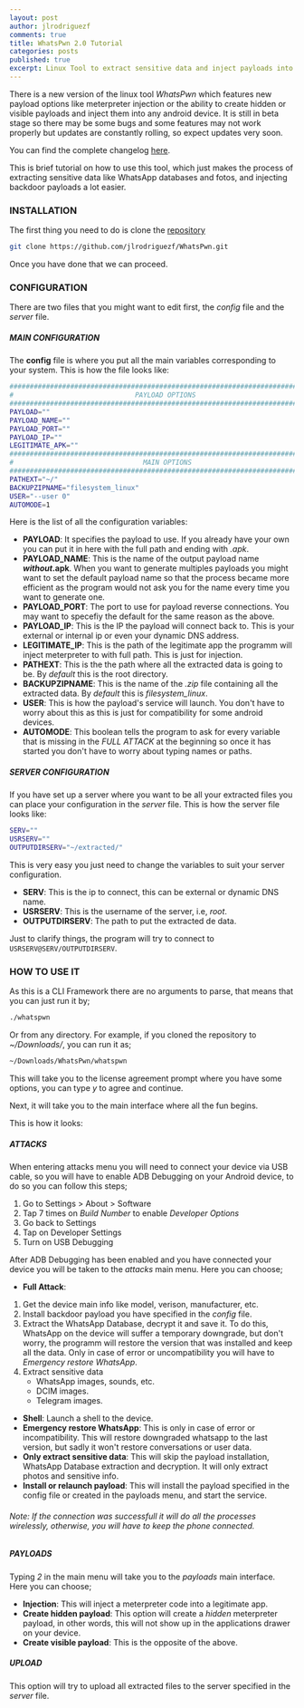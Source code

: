 ```yaml
---
layout: post
author: jlrodriguezf
comments: true
title: WhatsPwn 2.0 Tutorial
categories: posts
published: true
excerpt: Linux Tool to extract sensitive data and inject payloads into any Android devices.
---
```


There is a new version of the linux tool _WhatsPwn_ which features new payload options like meterpreter injection or the ability to create hidden or visible payloads and inject them into any android device.
It is still in beta stage so there may be some bugs and some features may not work properly but updates are constantly rolling, so expect updates very soon.

You can find the complete changelog [here](https://github.com/jlrodriguezf/WhatsPwn#changelog).

This is  brief tutorial on how to use this tool, which just makes the process of extracting sensitive data like WhatsApp databases and fotos, and injecting backdoor payloads a lot easier.

### INSTALLATION
The first thing you need to do is clone the [repository](https://github.com/jlrodriguezf/WhatsPwn "WhatsPwn Repository")

```bash
git clone https://github.com/jlrodriguezf/WhatsPwn.git
```

Once you have done that we can proceed.

### CONFIGURATION
There are two files that you might want to edit first, the _config_ file and the _server_ file.

##### MAIN CONFIGURATION

The __config__ file is where you put all the main variables corresponding to your system.
This is how the file looks like:

```bash
##############################################################################
#                              PAYLOAD OPTIONS                               #
##############################################################################
PAYLOAD=""
PAYLOAD_NAME=""
PAYLOAD_PORT=""
PAYLOAD_IP=""
LEGITIMATE_APK=""
##############################################################################
#                                MAIN OPTIONS                                #
##############################################################################
PATHEXT="~/"
BACKUPZIPNAME="filesystem_linux"
USER="--user 0"
AUTOMODE=1
```
Here is the list of all the configuration variables:

* __PAYLOAD__: It specifies the payload to use. If you already have your own you can put it in here with the full path and ending with _.apk_.
* __PAYLOAD\_NAME__: This is the name of the output payload name **_without_.apk**. When you want to generate multiples payloads you might want to set the default payload name so that the process became more efficient as the program would not ask you for the name every time you want to generate one.
* __PAYLOAD\_PORT__: The port to use for payload reverse connections. You may want to specefiy the default for the same reason as the above.
* __PAYLOAD\_IP__: This is the IP the payload will connect back to. This is your external or internal ip or even your dynamic DNS address.
* __LEGITIMATE\_IP__: This is the path of the legitimate app the programm will inject meterpreter to with full path. This is just for injection.
* __PATHEXT__: This is the the path where all the extracted data is going to be. By _default_ this is the root directory.
* __BACKUPZIPNAME__: This is the name of the _.zip_ file containing all the extracted data. By _default_ this is _filesystem\_linux_.
* __USER__: This is how the payload's service will launch. You don't have to worry about this as this is just for compatibility for some android devices.
* __AUTOMODE__: This boolean tells the program to ask for every variable that is missing in the _FULL ATTACK_ at the beginning so once it has started you don't have to worry about typing names or paths.

##### SERVER CONFIGURATION

If you have set up a server where you want to be all your extracted files you can place your configuration in the _server_ file.
This is how the server file looks like:

```bash
SERV=""
USRSERV=""
OUTPUTDIRSERV="~/extracted/"
```
This is very easy you just need to change the variables to suit your server configuration.

* __SERV__: This is the ip to connect, this can be external or dynamic DNS name.
* __USRSERV__: This is the username of the server, i.e, _root_.
* __OUTPUTDIRSERV__: The path to put the extracted de data.

Just to clarify things, the program will try to connect to `USRSERV@SERV/OUTPUTDIRSERV`.

### HOW TO USE IT

As this is a CLI Framework there are no arguments to parse, that means that you can just run it by;

```bash
./whatspwn
```

Or from any directory. For example, if you cloned the repository to _~/Downloads/_, you can run it as;

```bash
~/Downloads/WhatsPwn/whatspwn
```

This will take you to the license agreement prompt where you have some options, you can type _y_ to agree and continue.

Next, it will take you to the main interface where all the fun begins.

This is how it looks:

##### ATTACKS

When entering attacks menu you will need to connect your device via USB cable, so you will have to enable ADB Debugging on your Android device, to do so you can follow this steps;

1. Go to Settings > About > Software
2. Tap 7 times on _Build Number_ to enable _Developer Options_
3. Go back to Settings
4. Tap on Developer Settings
5. Turn on USB Debugging

After ADB Debugging has been enabled and you have connected your device you will be taken to the _attacks_ main menu. Here you can choose;

* __Full Attack__:
1. Get the device main info like model, verison, manufacturer, etc.
2. Install backdoor payload you have specified in the _config_ file.
3. Extract the WhatsApp Database, decrypt it and save it. To do this, WhatsApp on the device will suffer a temporary downgrade, but don't worry, the programm will restore the version that was installed and keep all the data. Only in case of error or uncompatibility you will have to _Emergency restore WhatsApp_.
4. Extract sensitive data
	* WhatsApp images, sounds, etc.
	* DCIM images.
	* Telegram images.
* __Shell__: Launch a shell to the device.
* __Emergency restore WhatsApp__: This is only in case of error or incompatibility. This will restore downgraded whatsapp to the last version, but sadly it won't restore conversations or user data.
* __Only extract sensitive data__: This will skip the payload installation, WhatsApp Database extraction and decryption. It will only extract photos and sensitive info.
* __Install or relaunch payload__: This will install the payload specified in the config file or created in the payloads menu, and start the service.

###### Note: If the connection was successfull it will do all the processes wirelessly, otherwise, you will have to keep the phone connected.

##### PAYLOADS

Typing _2_ in the main menu will take you to the _payloads_ main interface. Here you can choose;

* __Injection__: This will inject a meterpreter code into a legitimate app.
* __Create hidden payload__: This option will create a _hidden_ meterpreter payload, in other words, this will not show up in the applications drawer on your device.
* __Create visible payload__: This is the opposite of the above.

##### UPLOAD

This option will try to upload all extracted files to the server specified in the _server_ file.